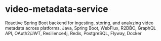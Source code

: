 # video-metadata-service
Reactive Spring Boot backend for ingesting, storing, and analyzing video metadata across platforms.  Java, Spring Boot, WebFlux, R2DBC, GraphQL API, OAuth2/JWT, Resilience4j, Redis, PostgreSQL, Flyway, Docker
